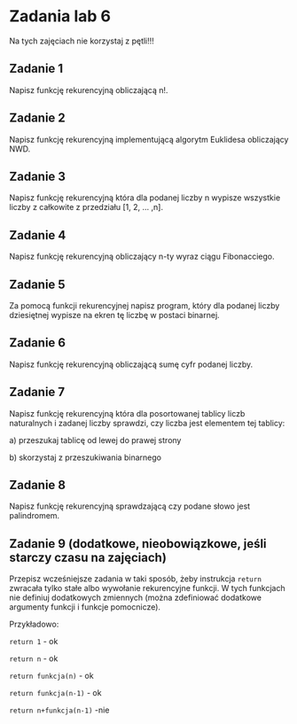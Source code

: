 # Zadania lab 6 

Na tych zajęciach nie korzystaj z pętli!!! 

## Zadanie 1 

Napisz funkcję rekurencyjną obliczającą n!. 

## Zadanie 2 

Napisz funkcję rekurencyjną implementującą algorytm Euklidesa obliczający NWD. 

## Zadanie 3 

Napisz funkcję rekurencyjną która dla podanej liczby n wypisze wszystkie liczby z całkowite z przedziału [1, 2, … ,n]. 

## Zadanie 4 
Napisz funkcję rekurencyjną obliczający n-ty wyraz ciągu Fibonacciego. 

## Zadanie 5 
Za pomocą funkcji rekurencyjnej napisz program, który dla podanej liczby dziesiętnej wypisze na ekren tę liczbę w postaci binarnej. 

## Zadanie 6 

Napisz funkcję rekurencyjną obliczającą sumę cyfr podanej liczby. 

## Zadanie 7 

Napisz funkcję rekurencyjną która dla posortowanej tablicy liczb naturalnych i zadanej liczby sprawdzi, czy liczba jest elementem tej tablicy: 

a) przeszukaj tablicę od lewej do prawej strony 

b) skorzystaj z przeszukiwania binarnego 

## Zadanie 8 

Napisz funkcję rekurencyjną sprawdzającą czy podane słowo jest palindromem. 

 ## Zadanie 9 (dodatkowe, nieobowiązkowe, jeśli starczy czasu na zajęciach)
 
 Przepisz wcześniejsze zadania w taki sposób, żeby instrukcja `return` zwracała tylko stałe albo wywołanie rekurencyjne funkcji. W tych funkcjach nie definiuj dodatkowych zmiennych (można zdefiniować dodatkowe argumenty funkcji i funkcje pomocnicze).
 
 Przykładowo:
 
 `return 1` - ok
 
 `return n` - ok
 
 `return funkcja(n)` - ok
 
 `return funkcja(n-1)` - ok
 
 `return n+funkcja(n-1)` -nie
